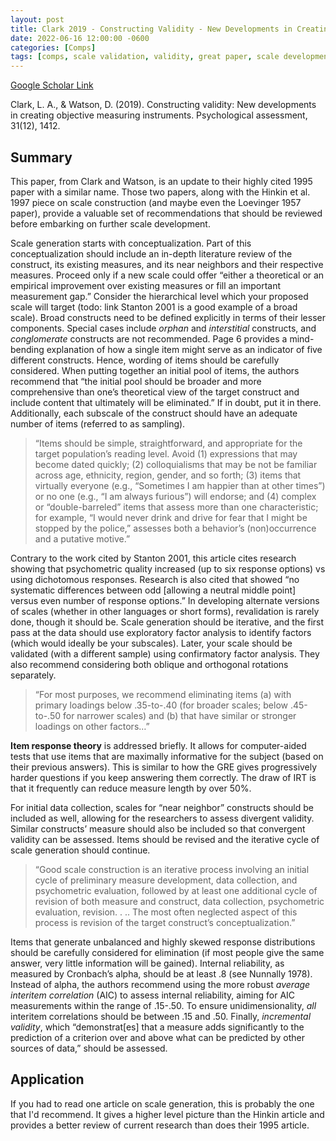 ```yaml
---
layout: post
title: Clark 2019 - Constructing Validity - New Developments in Creating Objective Measuring Instruments
date: 2022-06-16 12:00:00 -0600
categories: [Comps]
tags: [comps, scale validation, validity, great paper, scale development]
---
```

[Google Scholar Link](https://scholar.google.com/scholar?hl=en&as_sdt=0%2C45&q=Constructing+Validity%3A+New+Developments+in+Creating+Objective+Measuring+Instruments&btnG=)

Clark, L. A., & Watson, D. (2019). Constructing validity: New developments in creating objective measuring instruments. Psychological assessment, 31(12), 1412.

## Summary
This paper, from Clark and Watson, is an update to their highly cited 1995 paper with a similar name.  Those two papers, along with the Hinkin et al. 1997 piece on scale construction (and maybe even the Loevinger 1957 paper), provide a valuable set of recommendations that should be reviewed before embarking on further scale development.

Scale generation starts with conceptualization.  Part of this conceptualization should include an in-depth literature review of the construct, its existing measures, and its near neighbors and their respective measures.  Proceed only if a new scale could offer “either a theoretical or an empirical improvement over existing measures or fill an important measurement gap.”  Consider the hierarchical level which your proposed scale will target (todo: link Stanton 2001 is a good example of a broad scale).  Broad constructs need to be defined explicitly in terms of their lesser components.  Special cases include _orphan_ and _interstitial_ constructs, and _conglomerate_ constructs are not recommended.  Page 6 provides a mind-bending explanation of how a single item might serve as an indicator of five different constructs.  Hence, wording of items should be carefully considered.  When putting together an initial pool of items, the authors recommend that “the initial pool should be broader and more comprehensive than one’s theoretical view of the target construct and include content that ultimately will be eliminated.”  If in doubt, put it in there.  Additionally, each subscale of the construct should have an adequate number of items (referred to as sampling).

> “Items should be simple, straightforward, and appropriate for the target population’s reading level. Avoid (1) expressions that may become dated quickly; (2) colloquialisms that may be not be familiar across age, ethnicity, region, gender, and so forth; (3) items that virtually everyone (e.g., “Sometimes I am happier than at other times”) or no one (e.g., “I am always furious”) will endorse; and (4) complex or “double-barreled” items that assess more than one characteristic; for example, “I would never drink and drive for fear that I might be stopped by the police,” assesses both a behavior’s (non)occurrence and a putative motive.”

Contrary to the work cited by Stanton 2001, this article cites research showing that psychometric quality increased (up to six response options) vs using dichotomous responses.  Research is also cited that showed “no systematic differences between odd [allowing a neutral middle point] versus even number of response options.”  In developing alternate versions of scales (whether in other languages or short forms), revalidation is rarely done, though it should be.  Scale generation should be iterative, and the first pass at the data should use exploratory factor analysis to identify factors (which would ideally be your subscales).  Later, your scale should be validated (with a different sample) using confirmatory factor analysis.  They also recommend considering both oblique and orthogonal rotations separately.

> “For most purposes, we recommend eliminating items (a) with primary loadings below .35-to-.40 (for broader scales; below .45-to-.50 for narrower scales) and (b) that have similar or stronger loadings on other factors…”

**Item response theory** is addressed briefly.  It allows for computer-aided tests that use items that are maximally informative for the subject (based on their previous answers).  This is similar to how the GRE gives progressively harder questions if you keep answering them correctly.  The draw of IRT is that it frequently can reduce measure length by over 50%.

For initial data collection, scales for “near neighbor” constructs should be included as well, allowing for the researchers to assess divergent validity.  Similar constructs’ measure should also be included so that convergent validity can be assessed.  Items should be revised and the iterative cycle of scale generation should continue.  

> “Good scale construction is an iterative process involving an initial cycle of preliminary measure development, data collection, and psychometric evaluation, followed by at least one additional cycle of revision of both measure and construct, data collection, psychometric evaluation, revision. . .. The most often neglected aspect of this process is revision of the target construct’s conceptualization.”

Items that generate unbalanced and highly skewed response distributions should be carefully considered for elimination (if most people give the same answer, very little information will be gained).  Internal reliability, as measured by Cronbach’s alpha, should be at least .8 (see Nunnally 1978).  Instead of alpha, the authors recommend using the more robust _average interitem correlation_ (AIC) to assess internal reliability, aiming for AIC measurements within the range of .15-.50.  To ensure unidimensionality, _all_ interitem correlations should be between .15 and .50.  Finally, _incremental validity_, which “demonstrat[es] that a measure adds significantly to the prediction of a criterion over and above what can be predicted by other sources of data,” should be assessed.

## Application
If you had to read one article on scale generation, this is probably the one that I'd recommend.  It gives a higher level picture than the Hinkin article and provides a better review of current research than does their 1995 article.